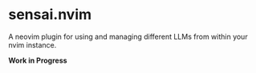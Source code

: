 # sensai.nvim
A neovim plugin for using and managing different LLMs from within your nvim instance.

**Work in Progress**
